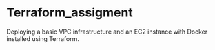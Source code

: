 # Terraform_assigment
Deploying a basic  VPC infrastructure and an EC2 instance with Docker installed using Terraform.
